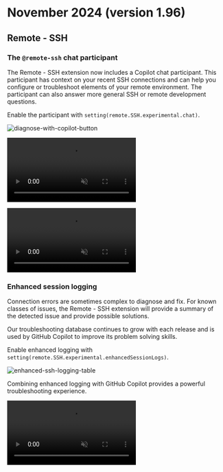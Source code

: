 # November 2024 (version 1.96)

## Remote - SSH

### The `@remote-ssh` chat participant

The Remote - SSH extension now includes a Copilot chat participant. This participant has context on your recent SSH connections and can help you configure or troubleshoot elements of your remote environment. The participant can also answer more general SSH or remote development questions.

Enable the participant with `setting(remote.SSH.experimental.chat)`.

![diagnose-with-copilot-button](images/1_96/remote-ssh-participant-06.png)

<video src="images/1_96/remote-ssh-participant-08.mp4" title="Demo diagnosing last connection issue" autoplay loop controls muted></video>

<video src="images/1_96/remote-ssh-participant-01.mp4" title="Asking the Remote - SSH chat participant a question" autoplay loop controls muted></video>

### Enhanced session logging

Connection errors are sometimes complex to diagnose and fix.  For known classes of issues, the Remote - SSH extension will provide a summary of the detected issue and provide possible solutions.

Our troubleshooting database continues to grow with each release and is used by GitHub Copilot to improve its problem solving skills.

Enable enhanced logging with `setting(remote.SSH.experimental.enhancedSessionLogs)`.

![enhanced-ssh-logging-table](images/1_96/remote-ssh-participant-02.png)

Combining enhanced logging with GitHub Copilot provides a powerful troubleshooting experience.

<video src="images/1_96/remote-ssh-participant-03.mp4" title="Demo using enhanced logging to diagnose a real connection issue" autoplay loop controls muted></video>

